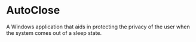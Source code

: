 # AutoClose
A Windows application that aids in protecting the privacy of the user when the system comes out of a sleep state.

